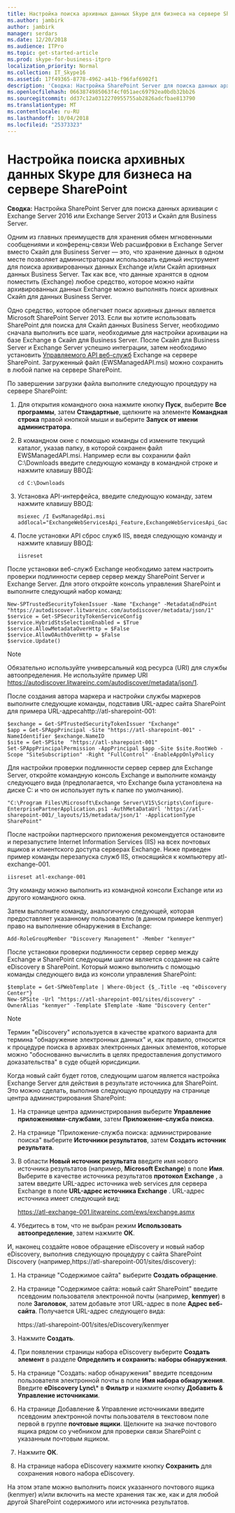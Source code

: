 ```yaml
---
title: Настройка поиска архивных данных Skype для бизнеса на сервере SharePoint
ms.author: jambirk
author: jambirk
manager: serdars
ms.date: 12/20/2018
ms.audience: ITPro
ms.topic: get-started-article
ms.prod: skype-for-business-itpro
localization_priority: Normal
ms.collection: IT_Skype16
ms.assetid: 17f49365-8778-4962-a41b-f96faf6902f1
description: 'Сводка: Настройка SharePoint Server для поиска данных архивации с Exchange Server и Скайп для Business Server.'
ms.openlocfilehash: 0663874985063f4cf051aec69792ea0bdb32bb26
ms.sourcegitcommit: dd37c12a0312270955755ab2826adcfbae813790
ms.translationtype: MT
ms.contentlocale: ru-RU
ms.lasthandoff: 10/04/2018
ms.locfileid: "25373323"
---
```

# <a name="configure-sharepoint-server-to-search-for-archived-skype-for-business-data"></a>Настройка поиска архивных данных Skype для бизнеса на сервере SharePoint
 
**Сводка:** Настройка SharePoint Server для поиска данных архивации с Exchange Server 2016 или Exchange Server 2013 и Скайп для Business Server.
  
Одним из главных преимуществ для хранения обмен мгновенными сообщениями и конференц-связи Web расшифровки в Exchange Server вместо Скайп для Business Server — это, что хранение данных в одном месте позволяет администраторам использовать единый инструмент для поиска архивированных данных Exchange и/или Скайп архивных данных Business Server. Так как все, что данные хранятся в одном поместить (Exchange) любое средство, которое можно найти архивированных данных Exchange можно выполнять поиск архивных Скайп для данных Business Server.
  
Одно средство, которое облегчает поиск архивных данных является Microsoft SharePoint Server 2013. Если вы хотите использовать SharePoint для поиска для Скайп данных Business Server, необходимо сначала выполнить все шаги, необходимые для настройки архивации на базе Exchange в Скайп для Business Server. После Скайп для Business Server и Exchange Server успешно интеграции, затем необходимо установить [Управляемого API веб-служб](https://go.microsoft.com/fwlink/p/?LinkId=258305) Exchange на сервере SharePoint. Загруженный файл (EWSManagedAPI.msi) можно сохранить в любой папке на сервере SharePoint.
  
По завершении загрузки файла выполните следующую процедуру на сервере SharePoint:
  
1. Для открытия командного окна нажмите кнопку **Пуск**, выберите **Все программы**, затем **Стандартные**, щелкните на элементе **Командная строка** правой кнопкой мыши и выберите **Запуск от имени администратора**.
    
2. В командном окне с помощью команды cd измените текущий каталог, указав папку, в которой сохранен файл EWSManagedAPI.msi. Например если вы сохранили файл C:\Downloads введите следующую команду в командной строке и нажмите клавишу ВВОД:
    
   ```
   cd C:\Downloads
   ```

3. Установка API-интерфейса, введите следующую команду, затем нажмите клавишу ВВОД:
    
   ```
   msiexec /I EwsManagedApi.msi addlocal="ExchangeWebServicesApi_Feature,ExchangeWebServicesApi_Gac"
   ```

4. После установки API сброс служб IIS, введя следующую команду и нажмите клавишу ВВОД:
    
   ```
   iisreset
   ```

После установки веб-служб Exchange необходимо затем настроить проверки подлинности сервер сервер между SharePoint Server и Exchange Server. Для этого откройте консоль управления SharePoint и выполните следующий набор команд:
  
```
New-SPTrustedSecurityTokenIssuer -Name "Exchange" -MetadataEndPoint "https://autodiscover.litwareinc.com/autodiscover/metadata/json/1"
$service = Get-SPSecurityTokenServiceConfig
$service.HybridStsSelectionEnabled = $True
$service.AllowMetadataOverHttp = $False
$service.AllowOAuthOverHttp = $False
$service.Update()
```

> [!NOTE]
> Обязательно используйте универсальный код ресурса (URI) для службы автоопределения. Не используйте пример URI https://autodiscover.litwareinc.com/autodiscover/metadata/json/1. 
  
После создания автора маркера и настройки службы маркеров выполните следующие команды, подставив URL-адрес сайта SharePoint для примера URL-адресаhttp://atl-sharepoint-001:
  
```
$exchange = Get-SPTrustedSecurityTokenIssuer "Exchange"
$app = Get-SPAppPrincipal -Site "https://atl-sharepoint-001" -NameIdentifier $exchange.NameID
$site = Get-SPSite  "https://atl-sharepoint-001"
Set-SPAppPrincipalPermission -AppPrincipal $app -Site $site.RootWeb -Scope "SiteSubscription" -Right "FullControl" -EnableAppOnlyPolicy
```

Для настройки проверки подлинности сервер сервер для Exchange Server, откройте командную консоль Exchange и выполните команду следующего вида (предполагается, что Exchange была установлена на диске C: и что он использует путь к папке по умолчанию).
  
```
"C:\Program Files\Microsoft\Exchange Server\V15\Scripts\Configure-EnterprisePartnerApplication.ps1 -AuthMetaDataUrl 'https://atl-sharepoint-001/_layouts/15/metadata/json/1' -ApplicationType SharePoint"
```

После настройки партнерского приложения рекомендуется остановите и перезапустите Internet Information Services (IIS) на всех почтовых ящиков и клиентского доступа серверах Exchange. Ниже приведен пример команды перезапуска служб IIS, относящийся к компьютеру atl-exchange-001.
  
```
iisreset atl-exchange-001
```

Эту команду можно выполнить из командной консоли Exchange или из другого командного окна.
  
Затем выполните команду, аналогичную следующей, которая предоставляет указанному пользователю (в данном примере kenmyer) право на выполнение обнаружения в Exchange:
  
```
Add-RoleGroupMember "Discovery Management" -Member "kenmyer"
```

После установки проверки подлинности сервер сервер между Exchange и SharePoint следующим шагом является создание на сайте eDiscovery в SharePoint. Который можно выполнить с помощью команды следующего вида из консоли управления SharePoint:
  
```
$template = Get-SPWebTemplate | Where-Object {$_.Title -eq "eDiscovery Center"}
New-SPSite -Url "https://atl-sharepoint-001/sites/discovery" -OwnerAlias "kenmyer" -Template $Template -Name "Discovery Center"
```

> [!NOTE]
> Термин "eDiscovery" используется в качестве краткого варианта для термина "обнаружение электронных данных" и, как правило, относится к процедуре поиска в архивах электронных данных элементов, которые можно "обоснованно вычислить в целях предоставления допустимого доказательства" в суде общей юрисдикции. 
  
Когда новый сайт будет готов, следующим шагом является настройка Exchange Server для действия в результате источника для SharePoint. Это можно сделать, выполнив следующую процедуру на странице центра администрирования SharePoint:
  
1. На странице центра администрирования выберите **Управление приложениями-службами**, затем **Приложение-служба поиска**.
    
2. На странице "Приложение-служба поиска: администрирование поиска" выберите **Источники результатов**, затем **Создать источник результата**.
    
3. В области **Новый источник результата** введите имя нового источника результатов (например, **Microsoft Exchange**) в поле **Имя**. Выберите в качестве источника результатов **протокол** **Exchange** , а затем введите URL-адрес источника web services для сервера Exchange в поле **URL-адрес источника Exchange** . URL-адрес источника имеет следующий вид:
    
    https://atl-exchange-001.litwareinc.com/ews/exchange.asmx
    
4. Убедитесь в том, что не выбран режим **Использовать автоопределение**, затем нажмите **ОК**.
    
И, наконец создайте новое обращение eDiscovery и новый набор eDiscovery, выполнив следующую процедуру с сайта SharePoint Discovery (например,https://atl-sharepoint-001/sites/discovery):
  
1. На странице "Содержимое сайта" выберите **Создать обращение**.
    
2. На странице "Содержимое сайта: новый сайт SharePoint" введите псевдоним пользователя электронной почты (например, **kenmyer**) в поле **Заголовок**, затем добавьте этот URL-адрес в поле **Адрес веб-сайта**. Получается URL-адрес следующего вида:
    
    https://atl-sharepoint-001/sites/eDiscovery/kenmyer
    
3. Нажмите **Создать**.
    
4. При появлении страницы набора eDiscovery выберите **Создать элемент** в разделе **Определить и сохранить: наборы обнаружения**.
    
5. На странице "Создать: набор обнаружения" введите псевдоним пользователя электронной почты в поле **Имя набора обнаружения**. Введите **eDiscovery Lync\\*** в **Фильтр** и нажмите кнопку **Добавить &amp; Управление источниками**.
    
6. На странице Добавление &amp; Управление источниками введите псевдоним электронной почты пользователя в текстовом поле первой в группе **почтовые ящики**. Щелкните на значке почтового ящика рядом со учебником для проверки связи SharePoint с указанным почтовым ящиком.
    
7. Нажмите **ОК**.
    
8. На странице набора eDiscovery нажмите кнопку **Сохранить** для сохранения нового набора eDiscovery.
    
На этом этапе можно выполнить поиск указанного почтового ящика (kenmyer) и/или включить на месте хранения так же, как и для любой другой SharePoint содержимого или источника результатов.
  

